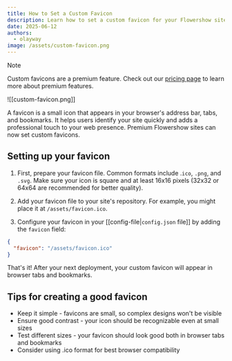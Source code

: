 ```yaml
---
title: How to Set a Custom Favicon
description: Learn how to set a custom favicon for your Flowershow site
date: 2025-06-12
authors:
  - olayway
image: /assets/custom-favicon.png
---
```

> [!note]
> Custom favicons are a premium feature. Check out our [pricing page](https://flowershow.app/pricing) to learn more about premium features.

![[custom-favicon.png]]

A favicon is a small icon that appears in your browser's address bar, tabs, and bookmarks. It helps users identify your site quickly and adds a professional touch to your web presence. Premium Flowershow sites can now set custom favicons.

## Setting up your favicon

1. First, prepare your favicon file. Common formats include .`ico`, `.png`, and `.svg`. Make sure your icon is square and at least 16x16 pixels (32x32 or 64x64 are recommended for better quality).

2. Add your favicon file to your site's repository. For example, you might place it at `/assets/favicon.ico`.

3. Configure your favicon in your [[config-file|`config.json` file]] by adding the `favicon` field:

```json
{
  "favicon": "/assets/favicon.ico"
}
```

That's it! After your next deployment, your custom favicon will appear in browser tabs and bookmarks.

## Tips for creating a good favicon

- Keep it simple - favicons are small, so complex designs won't be visible
- Ensure good contrast - your icon should be recognizable even at small sizes
- Test different sizes - your favicon should look good both in browser tabs and bookmarks
- Consider using .ico format for best browser compatibility
